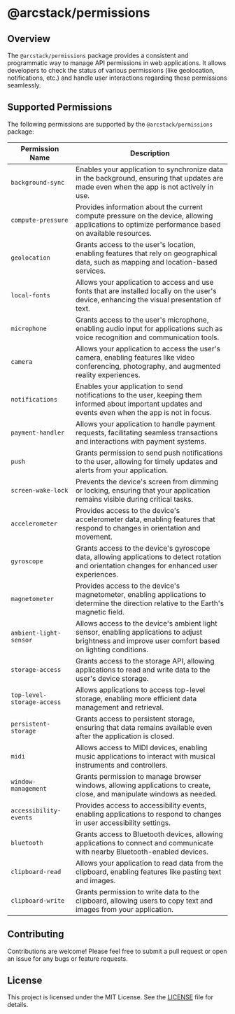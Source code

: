# @arcstack/permissions

## Overview

The `@arcstack/permissions` package provides a consistent and programmatic way to manage API permissions in web applications. It allows developers to check the status of various permissions (like geolocation, notifications, etc.) and handle user interactions regarding these permissions seamlessly.

## Supported Permissions

The following permissions are supported by the `@arcstack/permissions` package:

| Permission Name            | Description                                                                                                                                             |
| -------------------------- | ------------------------------------------------------------------------------------------------------------------------------------------------------- |
| `background-sync`          | Enables your application to synchronize data in the background, ensuring that updates are made even when the app is not actively in use.                |
| `compute-pressure`         | Provides information about the current compute pressure on the device, allowing applications to optimize performance based on available resources.      |
| `geolocation`              | Grants access to the user's location, enabling features that rely on geographical data, such as mapping and location-based services.                    |
| `local-fonts`              | Allows your application to access and use fonts that are installed locally on the user's device, enhancing the visual presentation of text.             |
| `microphone`               | Grants access to the user's microphone, enabling audio input for applications such as voice recognition and communication tools.                        |
| `camera`                   | Allows your application to access the user's camera, enabling features like video conferencing, photography, and augmented reality experiences.         |
| `notifications`            | Enables your application to send notifications to the user, keeping them informed about important updates and events even when the app is not in focus. |
| `payment-handler`          | Allows your application to handle payment requests, facilitating seamless transactions and interactions with payment systems.                           |
| `push`                     | Grants permission to send push notifications to the user, allowing for timely updates and alerts from your application.                                 |
| `screen-wake-lock`         | Prevents the device's screen from dimming or locking, ensuring that your application remains visible during critical tasks.                             |
| `accelerometer`            | Provides access to the device's accelerometer data, enabling features that respond to changes in orientation and movement.                              |
| `gyroscope`                | Grants access to the device's gyroscope data, allowing applications to detect rotation and orientation changes for enhanced user experiences.           |
| `magnetometer`             | Provides access to the device's magnetometer, enabling applications to determine the direction relative to the Earth's magnetic field.                  |
| `ambient-light-sensor`     | Allows access to the device's ambient light sensor, enabling applications to adjust brightness and improve user comfort based on lighting conditions.   |
| `storage-access`           | Grants access to the storage API, allowing applications to read and write data to the user's device storage.                                            |
| `top-level-storage-access` | Allows applications to access top-level storage, enabling more efficient data management and retrieval.                                                 |
| `persistent-storage`       | Grants access to persistent storage, ensuring that data remains available even after the application is closed.                                         |
| `midi`                     | Allows access to MIDI devices, enabling music applications to interact with musical instruments and controllers.                                        |
| `window-management`        | Grants permission to manage browser windows, allowing applications to create, close, and manipulate windows as needed.                                  |
| `accessibility-events`     | Provides access to accessibility events, enabling applications to respond to changes in user accessibility settings.                                    |
| `bluetooth`                | Grants access to Bluetooth devices, allowing applications to connect and communicate with nearby Bluetooth-enabled devices.                             |
| `clipboard-read`           | Allows your application to read data from the clipboard, enabling features like pasting text and images.                                                |
| `clipboard-write`          | Grants permission to write data to the clipboard, allowing users to copy text and images from your application.                                         |

## Contributing

Contributions are welcome! Please feel free to submit a pull request or open an issue for any bugs or feature requests.

## License

This project is licensed under the MIT License. See the [LICENSE](../../LICENSE) file for details.
